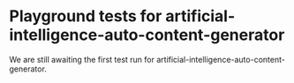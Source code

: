 # Playground tests for artificial-intelligence-auto-content-generator
We are still awaiting the first test run for artificial-intelligence-auto-content-generator.
